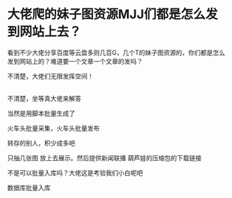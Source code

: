 # 大佬爬的妹子图资源MJJ们都是怎么发到网站上去？


看到不少大佬分享百度等云盘多则几百G，几个T的妹子图资源的，你们都是怎么发到网站上的？难道要一个文章一个文章的发吗？

不清楚，大佬们无限发挥空间！<br />
<br />
<img src="static/image/smiley/default/lol.gif" smilieid="12" border="0" alt="" /><img src="static/image/smiley/default/lol.gif" smilieid="12" border="0" alt="" /><img src="static/image/smiley/default/lol.gif" smilieid="12" border="0" alt="" />

不清楚，坐等真大佬来解答<img src="static/image/smiley/default/lol.gif" smilieid="12" border="0" alt="" /><img id="aimg_OI3Lu" onclick="zoom(this, this.src, 0, 0, 0)" class="zoom" src="https://cdn.jsdelivr.net/gh/hishis/forum-master/public/images/patch.gif" onmouseover="img_onmouseoverfunc(this)" onload="thumbImg(this)" border="0" alt="" />

当然是用脚本批量生成了<br />


火车头批量采集，火车头批量发布

转存的别人，积少成多吧<img id="aimg_d6sHW" onclick="zoom(this, this.src, 0, 0, 0)" class="zoom" src="https://cdn.jsdelivr.net/gh/hishis/forum-master/public/images/patch.gif" onmouseover="img_onmouseoverfunc(this)" onload="thumbImg(this)" border="0" alt="" />

只抽几张图 放上去展示。然后提供新闻联播 葫芦娃的压缩包的下载链接

不是可以批量入库吗？大佬这是考验我们小白呢吧<img src="static/image/smiley/yct/022.gif" smilieid="42" border="0" alt="" />

数据库批量入库
